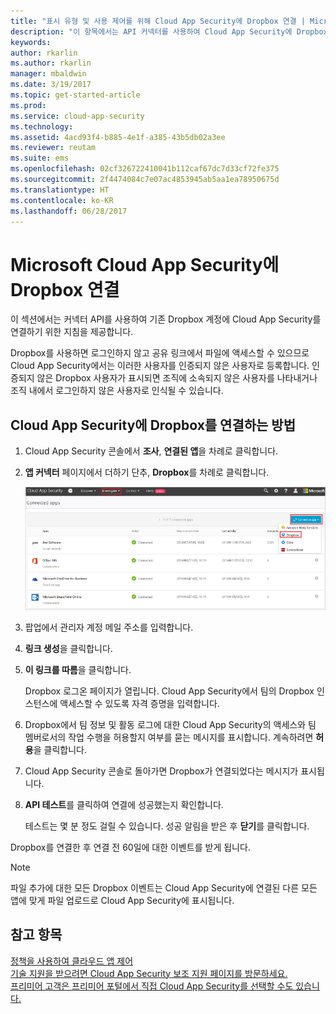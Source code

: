 ```yaml
---
title: "표시 유형 및 사용 제어를 위해 Cloud App Security에 Dropbox 연결 | Microsoft 문서"
description: "이 항목에서는 API 커넥터를 사용하여 Cloud App Security에 Dropbox 앱을 연결하는 방법에 대한 정보를 제공합니다."
keywords: 
author: rkarlin
ms.author: rkarlin
manager: mbaldwin
ms.date: 3/19/2017
ms.topic: get-started-article
ms.prod: 
ms.service: cloud-app-security
ms.technology: 
ms.assetid: 4acd93f4-b885-4e1f-a385-43b5db02a3ee
ms.reviewer: reutam
ms.suite: ems
ms.openlocfilehash: 02cf326722410041b112caf67dc7d33cf72fe375
ms.sourcegitcommit: 2f4474084c7e07ac4853945ab5aa1ea78950675d
ms.translationtype: HT
ms.contentlocale: ko-KR
ms.lasthandoff: 06/28/2017
---
```

# <a name="connect-dropbox-to-microsoft-cloud-app-security"></a>Microsoft Cloud App Security에 Dropbox 연결
이 섹션에서는 커넥터 API를 사용하여 기존 Dropbox 계정에 Cloud App Security를 연결하기 위한 지침을 제공합니다.  
 
 
Dropbox를 사용하면 로그인하지 않고 공유 링크에서 파일에 액세스할 수 있으므로 Cloud App Security에서는 이러한 사용자를 인증되지 않은 사용자로 등록합니다. 인증되지 않은 Dropbox 사용자가 표시되면 조직에 소속되지 않은 사용자를 나타내거나 조직 내에서 로그인하지 않은 사용자로 인식될 수 있습니다.

## <a name="how-to-connect-dropbox-to-cloud-app-security"></a>Cloud App Security에 Dropbox를 연결하는 방법  
  
1.  Cloud App Security 콘솔에서 **조사**, **연결된 앱**을 차례로 클릭합니다.  
  
2.  **앱 커넥터** 페이지에서 더하기 단추, **Dropbox**를 차례로 클릭합니다.  
  
     ![dropbox 연결](./media/connect-dropbox.png "dropbox 연결")  
  
3.  팝업에서 관리자 계정 메일 주소를 입력합니다.  
  
4.  **링크 생성**을 클릭합니다.  
  
5.  **이 링크를 따름**을 클릭합니다.  
  
     Dropbox 로그온 페이지가 열립니다. Cloud App Security에서 팀의 Dropbox 인스턴스에 액세스할 수 있도록 자격 증명을 입력합니다.  
  
6.  Dropbox에서 팀 정보 및 활동 로그에 대한 Cloud App Security의 액세스와 팀 멤버로서의 작업 수행을 허용할지 여부를 묻는 메시지를 표시합니다. 계속하려면 **허용**을 클릭합니다.  
  
7.  Cloud App Security 콘솔로 돌아가면 Dropbox가 연결되었다는 메시지가 표시됩니다.  
  
8.  **API 테스트**를 클릭하여 연결에 성공했는지 확인합니다.  
  
     테스트는 몇 분 정도 걸릴 수 있습니다. 성공 알림을 받은 후 **닫기**를 클릭합니다.  
  
Dropbox를 연결한 후 연결 전 60일에 대한 이벤트를 받게 됩니다.

> [!NOTE] 
> 파일 추가에 대한 모든 Dropbox 이벤트는 Cloud App Security에 연결된 다른 모든 앱에 맞게 파일 업로드로 Cloud App Security에 표시됩니다. 
 
## <a name="see-also"></a>참고 항목  
[정책을 사용하여 클라우드 앱 제어](control-cloud-apps-with-policies.md)   
[기술 지원을 받으려면 Cloud App Security 보조 지원 페이지를 방문하세요.](http://support.microsoft.com/oas/default.aspx?prid=16031)   
[프리미어 고객은 프리미어 포털에서 직접 Cloud App Security를 선택할 수도 있습니다.](https://premier.microsoft.com/)  
  
  